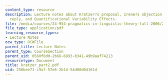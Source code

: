 ```yaml
---
content_type: resource
description: Lecture notes about Kratzer?s proposal, Irene?s objection, Angelika?s
  reply, and Quantificational Variability Effects.
file: /media/courses/24-954-pragmatics-in-linguistic-theory-fall-2006/256bee71c9af57e62b1454d00d04161d_kratzer_part2.pdf
file_type: application/pdf
learning_resource_types:
- Lecture Notes
ocw_type: OCWFile
parent_title: Lecture Notes
parent_type: CourseSection
parent_uid: 0560f8dd-2b68-6893-b341-49b9aaf74213
resourcetype: Document
title: kratzer_part2.pdf
uid: 256bee71-c9af-57e6-2b14-54d00d04161d
---
```

